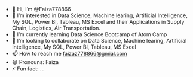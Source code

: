 - 👋 Hi, I’m @Faiza778866
- 👀 I’m interested in Data Science, Machine learing, Artificial Intelligence, My SQL, Power BI, Tableau, MS Excel and their Applications in Supply Chain, Logistics, Air Transportation.
- 🌱 I’m currently learning Data Science Bootcamp of Atom Camp
- 💞️ I’m looking to collaborate on Data Science, Machine learing, Artificial Intelligence, My SQL, Power BI, Tableau, MS Excel
- 📫 How to reach me faizaz778866@gmial.com
- 😄 Pronouns: Faiza
- ⚡ Fun fact: ...

<!---
Faiza778866/Faiza778866 is a ✨ special ✨ repository because its `README.md` (this file) appears on your GitHub profile.
You can click the Preview link to take a look at your changes.
--->
